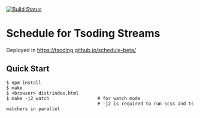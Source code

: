 [![Build Status](https://travis-ci.org/tsoding/schedule-beta.svg?branch=master)](https://travis-ci.org/tsoding/schedule-beta)

# Schedule for Tsoding Streams

Deployed in https://tsoding.github.io/schedule-beta/

## Quick Start

```console
$ npm install
$ make
$ <browser> dist/index.html
$ make -j2 watch                  # for watch mode
                                  # -j2 is required to run scss and ts watchers in parallel
```
